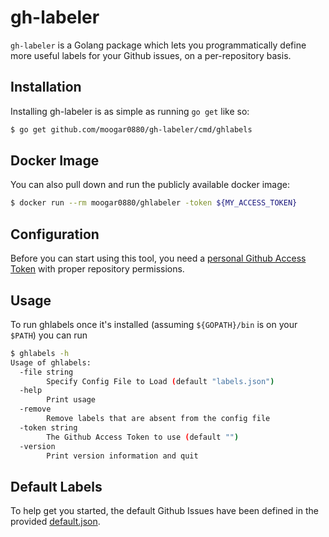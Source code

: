 # gh-labeler
`gh-labeler` is a Golang package which lets you programmatically define more
useful labels for your Github issues, on a per-repository basis.

## Installation
Installing gh-labeler is as simple as running `go get` like so:

```bash
$ go get github.com/moogar0880/gh-labeler/cmd/ghlabels
```

## Docker Image
You can also pull down and run the publicly available docker image:

```bash
$ docker run --rm moogar0880/ghlabeler -token ${MY_ACCESS_TOKEN}
```

## Configuration
Before you can start using this tool, you need a
[personal Github Access Token](https://github.com/settings/tokens) with proper
repository permissions.

## Usage
To run ghlabels once it's installed (assuming `${GOPATH}/bin` is on your `$PATH`)
you can run

```bash
$ ghlabels -h
Usage of ghlabels:
  -file string
    	Specify Config File to Load (default "labels.json")
  -help
    	Print usage
  -remove
    	Remove labels that are absent from the config file
  -token string
    	The Github Access Token to use (default "")
  -version
    	Print version information and quit
```

## Default Labels
To help get you started, the default Github Issues have been defined in the
provided [default.json](default.json).
